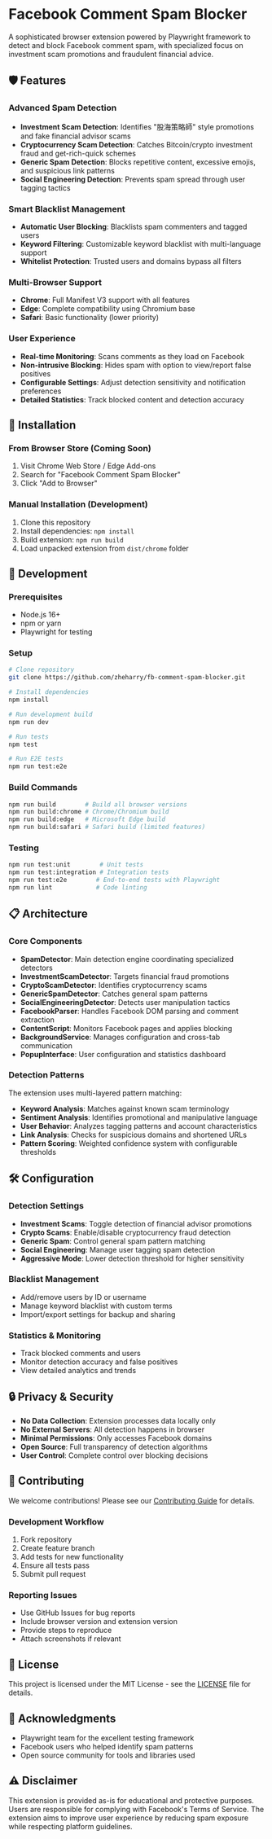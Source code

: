 # Facebook Comment Spam Blocker

A sophisticated browser extension powered by Playwright framework to detect and block Facebook comment spam, with specialized focus on investment scam promotions and fraudulent financial advice.

## 🛡️ Features

### Advanced Spam Detection
- **Investment Scam Detection**: Identifies "股海策略師" style promotions and fake financial advisor scams
- **Cryptocurrency Scam Detection**: Catches Bitcoin/crypto investment fraud and get-rich-quick schemes  
- **Generic Spam Detection**: Blocks repetitive content, excessive emojis, and suspicious link patterns
- **Social Engineering Detection**: Prevents spam spread through user tagging tactics

### Smart Blacklist Management
- **Automatic User Blocking**: Blacklists spam commenters and tagged users
- **Keyword Filtering**: Customizable keyword blacklist with multi-language support
- **Whitelist Protection**: Trusted users and domains bypass all filters

### Multi-Browser Support
- **Chrome**: Full Manifest V3 support with all features
- **Edge**: Complete compatibility using Chromium base
- **Safari**: Basic functionality (lower priority)

### User Experience
- **Real-time Monitoring**: Scans comments as they load on Facebook
- **Non-intrusive Blocking**: Hides spam with option to view/report false positives
- **Configurable Settings**: Adjust detection sensitivity and notification preferences
- **Detailed Statistics**: Track blocked content and detection accuracy

## 🚀 Installation

### From Browser Store (Coming Soon)
1. Visit Chrome Web Store / Edge Add-ons
2. Search for "Facebook Comment Spam Blocker"
3. Click "Add to Browser"

### Manual Installation (Development)
1. Clone this repository
2. Install dependencies: `npm install`
3. Build extension: `npm run build`
4. Load unpacked extension from `dist/chrome` folder

## 🔧 Development

### Prerequisites
- Node.js 16+ 
- npm or yarn
- Playwright for testing

### Setup
```bash
# Clone repository
git clone https://github.com/zheharry/fb-comment-spam-blocker.git

# Install dependencies
npm install

# Run development build
npm run dev

# Run tests
npm test

# Run E2E tests
npm run test:e2e
```

### Build Commands
```bash
npm run build        # Build all browser versions
npm run build:chrome # Chrome/Chromium build
npm run build:edge   # Microsoft Edge build  
npm run build:safari # Safari build (limited features)
```

### Testing
```bash
npm run test:unit        # Unit tests
npm run test:integration # Integration tests
npm run test:e2e        # End-to-end tests with Playwright
npm run lint            # Code linting
```

## 📋 Architecture

### Core Components
- **SpamDetector**: Main detection engine coordinating specialized detectors
- **InvestmentScamDetector**: Targets financial fraud promotions
- **CryptoScamDetector**: Identifies cryptocurrency scams
- **GenericSpamDetector**: Catches general spam patterns
- **SocialEngineeringDetector**: Detects user manipulation tactics
- **FacebookParser**: Handles Facebook DOM parsing and comment extraction
- **ContentScript**: Monitors Facebook pages and applies blocking
- **BackgroundService**: Manages configuration and cross-tab communication
- **PopupInterface**: User configuration and statistics dashboard

### Detection Patterns
The extension uses multi-layered pattern matching:
- **Keyword Analysis**: Matches against known scam terminology
- **Sentiment Analysis**: Identifies promotional and manipulative language
- **User Behavior**: Analyzes tagging patterns and account characteristics
- **Link Analysis**: Checks for suspicious domains and shortened URLs
- **Pattern Scoring**: Weighted confidence system with configurable thresholds

## 🛠️ Configuration

### Detection Settings
- **Investment Scams**: Toggle detection of financial advisor promotions
- **Crypto Scams**: Enable/disable cryptocurrency fraud detection
- **Generic Spam**: Control general spam pattern matching
- **Social Engineering**: Manage user tagging spam detection
- **Aggressive Mode**: Lower detection threshold for higher sensitivity

### Blacklist Management
- Add/remove users by ID or username
- Manage keyword blacklist with custom terms
- Import/export settings for backup and sharing

### Statistics & Monitoring
- Track blocked comments and users
- Monitor detection accuracy and false positives
- View detailed analytics and trends

## 🔒 Privacy & Security

- **No Data Collection**: Extension processes data locally only
- **No External Servers**: All detection happens in browser
- **Minimal Permissions**: Only accesses Facebook domains
- **Open Source**: Full transparency of detection algorithms
- **User Control**: Complete control over blocking decisions

## 🤝 Contributing

We welcome contributions! Please see our [Contributing Guide](CONTRIBUTING.md) for details.

### Development Workflow
1. Fork repository
2. Create feature branch
3. Add tests for new functionality  
4. Ensure all tests pass
5. Submit pull request

### Reporting Issues
- Use GitHub Issues for bug reports
- Include browser version and extension version
- Provide steps to reproduce
- Attach screenshots if relevant

## 📄 License

This project is licensed under the MIT License - see the [LICENSE](LICENSE) file for details.

## 🙏 Acknowledgments

- Playwright team for the excellent testing framework
- Facebook users who helped identify spam patterns
- Open source community for tools and libraries used

## ⚠️ Disclaimer

This extension is provided as-is for educational and protective purposes. Users are responsible for complying with Facebook's Terms of Service. The extension aims to improve user experience by reducing spam exposure while respecting platform guidelines.
